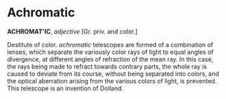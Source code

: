 # Achromatic

**ACHROMAT'IC**, _adjective_ \[Gr. priv. and color.\]

Destitute of color. _achromatic_ telescopes are formed of a combination of lenses, which separate the variously color rays of light to equal angles of divergence, at different angles of refraction of the mean ray. In this case, the rays being made to refract towards contrary parts, the whole ray is caused to deviate from its course, without being separated into colors, and the optical aberration arising from the various colors of light, is prevented. This telescope is an invention of Dolland.